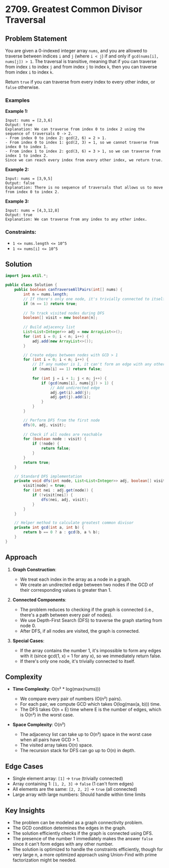 # 2709. Greatest Common Divisor Traversal

## Problem Statement
You are given a 0-indexed integer array `nums`, and you are allowed to traverse between indices `i` and `j` (where `i < j`) if and only if `gcd(nums[i], nums[j]) > 1`. The traversal is transitive, meaning that if you can traverse from index `i` to index `j` and from index `j` to index `k`, then you can traverse from index `i` to index `k`.

Return `true` if you can traverse from every index to every other index, or `false` otherwise.

### Examples

**Example 1:**
```
Input: nums = [2,3,6]
Output: true
Explanation: We can traverse from index 0 to index 2 using the sequence of traversals 0 -> 2.
- From index 0 to index 2: gcd(2, 6) = 2 > 1.
- From index 0 to index 1: gcd(2, 3) = 1, so we cannot traverse from index 0 to index 1.
- From index 1 to index 2: gcd(3, 6) = 3 > 1, so we can traverse from index 1 to index 2.
Since we can reach every index from every other index, we return true.
```

**Example 2:**
```
Input: nums = [3,9,5]
Output: false
Explanation: There is no sequence of traversals that allows us to move from index 0 to index 2.
```

**Example 3:**
```
Input: nums = [4,3,12,8]
Output: true
Explanation: We can traverse from any index to any other index.
```

### Constraints:
- `1 <= nums.length <= 10^5`
- `1 <= nums[i] <= 10^5`

## Solution
```java
import java.util.*;

public class Solution {
    public boolean canTraverseAllPairs(int[] nums) {
        int n = nums.length;
        // If there's only one node, it's trivially connected to itself
        if (n == 1) return true;
        
        // To track visited nodes during DFS
        boolean[] visit = new boolean[n];
        
        // Build adjacency list
        List<List<Integer>> adj = new ArrayList<>();
        for (int i = 0; i < n; i++) {
            adj.add(new ArrayList<>());
        }

        // Create edges between nodes with GCD > 1
        for (int i = 0; i < n; i++) {
            // If any number is 1, it can't form an edge with any other number
            if (nums[i] == 1) return false;
            
            for (int j = i + 1; j < n; j++) {
                if (gcd(nums[i], nums[j]) > 1) {
                    // Add undirected edge
                    adj.get(i).add(j);
                    adj.get(j).add(i);
                }
            }
        }

        // Perform DFS from the first node
        dfs(0, adj, visit);
        
        // Check if all nodes are reachable
        for (boolean node : visit) {
            if (!node) {
                return false;
            }
        }
        return true;
    }

    // Standard DFS implementation
    private void dfs(int node, List<List<Integer>> adj, boolean[] visit) {
        visit[node] = true;
        for (int nei : adj.get(node)) {
            if (!visit[nei]) {
                dfs(nei, adj, visit);
            }
        }
    }

    // Helper method to calculate greatest common divisor
    private int gcd(int a, int b) {
        return b == 0 ? a : gcd(b, a % b);
    }
}
```

## Approach
1. **Graph Construction**:
   - We treat each index in the array as a node in a graph.
   - We create an undirected edge between two nodes if the GCD of their corresponding values is greater than 1.

2. **Connected Components**:
   - The problem reduces to checking if the graph is connected (i.e., there's a path between every pair of nodes).
   - We use Depth-First Search (DFS) to traverse the graph starting from node 0.
   - After DFS, if all nodes are visited, the graph is connected.

3. **Special Cases**:
   - If the array contains the number 1, it's impossible to form any edges with it (since gcd(1, x) = 1 for any x), so we immediately return false.
   - If there's only one node, it's trivially connected to itself.

## Complexity
- **Time Complexity**: O(n² * log(max(nums)))
  - We compare every pair of numbers (O(n²) pairs).
  - For each pair, we compute GCD which takes O(log(max(a, b))) time.
  - The DFS takes O(n + E) time where E is the number of edges, which is O(n²) in the worst case.

- **Space Complexity**: O(n²)
  - The adjacency list can take up to O(n²) space in the worst case when all pairs have GCD > 1.
  - The visited array takes O(n) space.
  - The recursion stack for DFS can go up to O(n) in depth.

## Edge Cases
- Single element array: `[1]` → `true` (trivially connected)
- Array containing 1: `[1, 2, 3]` → `false` (1 can't form edges)
- All elements are the same: `[2, 2, 2]` → `true` (all connected)
- Large array with large numbers: Should handle within time limits

## Key Insights
- The problem can be modeled as a graph connectivity problem.
- The GCD condition determines the edges in the graph.
- The solution efficiently checks if the graph is connected using DFS.
- The presence of the number 1 immediately makes the answer `false` since it can't form edges with any other number.
- The solution is optimized to handle the constraints efficiently, though for very large n, a more optimized approach using Union-Find with prime factorization might be needed.
